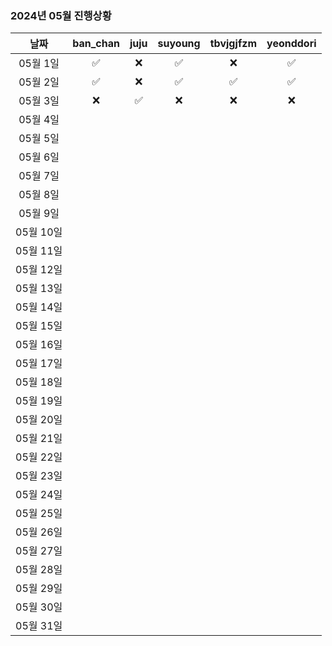 ### 2024년 05월 진행상황
| 날짜 | ban_chan | juju | suyoung | tbvjgjfzm | yeonddori |
|:---:|:---:|:---:|:---:|:---:|:---:|
| 05월 1일 | ✅ | ❌ | ✅ | ❌ | ✅ |
| 05월 2일 | ✅ | ❌ | ✅ | ✅ | ✅ |
| 05월 3일 | ❌ | ✅ | ❌ | ❌ | ❌ |
| 05월 4일 | | | | | |
| 05월 5일 | | | | | |
| 05월 6일 | | | | | |
| 05월 7일 | | | | | |
| 05월 8일 | | | | | |
| 05월 9일 | | | | | |
| 05월 10일 | | | | | |
| 05월 11일 | | | | | |
| 05월 12일 | | | | | |
| 05월 13일 | | | | | |
| 05월 14일 | | | | | |
| 05월 15일 | | | | | |
| 05월 16일 | | | | | |
| 05월 17일 | | | | | |
| 05월 18일 | | | | | |
| 05월 19일 | | | | | |
| 05월 20일 | | | | | |
| 05월 21일 | | | | | |
| 05월 22일 | | | | | |
| 05월 23일 | | | | | |
| 05월 24일 | | | | | |
| 05월 25일 | | | | | |
| 05월 26일 | | | | | |
| 05월 27일 | | | | | |
| 05월 28일 | | | | | |
| 05월 29일 | | | | | |
| 05월 30일 | | | | | |
| 05월 31일 | | | | | |

